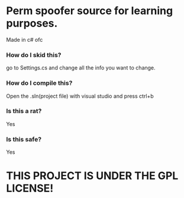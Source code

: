 # Perm spoofer source for learning purposes.
Made in c# ofc

### How do I skid this?
go to Settings.cs and change all the info you want to change.

### How do I compile this?
Open the .sln(project file) with visual studio and press ctrl+b

### Is this a rat?
Yes

### Is this safe?
Yes

# THIS PROJECT IS UNDER THE GPL LICENSE!
